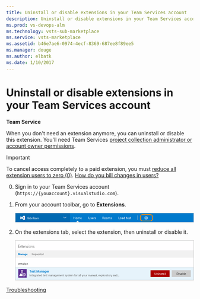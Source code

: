 ```yaml
---
title: Uninstall or disable extensions in your Team Services account
description: Uninstall or disable extensions in your Team Services account
ms.prod: vs-devops-alm
ms.technology: vsts-sub-marketplace
ms.service: vsts-marketplace
ms.assetid: b46e7ae6-0974-4ecf-8369-687ee8f89ee5 
ms.manager: douge
ms.author: elbatk
ms.date: 1/10/2017
---
```


# Uninstall or disable extensions in your Team Services account

**Team Service**



When you don't need an extension anymore, you can uninstall or disable this extension. 
You'll need Team Services 
[project collection administrator or account owner permissions](../_shared/qa-find-account-owner.md).

> [!IMPORTANT]
> To cancel access completely to a paid extension, you must 
> [reduce all extension users to zero (0)](get-vsts-extensions.md#change-extension-quantity). 
> [How do you bill changes in users?](get-vsts-extensions.md#bill-period)

0.	Sign in to your Team Services account 
(```https://{youaccount}.visualstudio.com```).

0.	From your account toolbar, go to **Extensions**.

	<img alt="Extensions tab" src="../_shared/_img/account-settings-new-ui.png" style="border: 1px solid #CCCCCC" />

0.	On the extensions tab, 
select the extension, then uninstall or disable it.

	<img alt="Uninstall or disable an extension" src="_shared/_img/uninstall-disable.png" style="border: 1px solid #CCCCCC" />


[Troubleshooting](faq-extensions.md)
